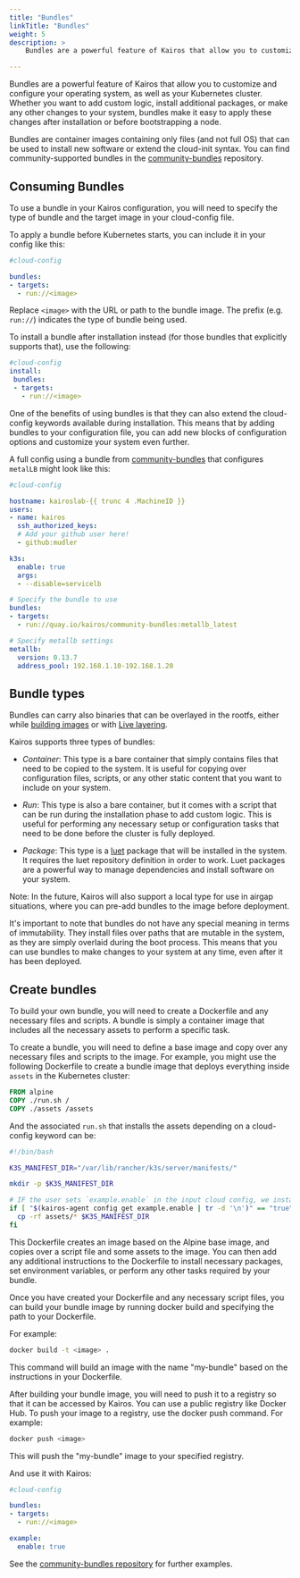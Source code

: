 ```yaml
---
title: "Bundles"
linkTitle: "Bundles"
weight: 5
description: >
    Bundles are a powerful feature of Kairos that allow you to customize and configure your operating system. This section explains how to use and build custom bundles.

---
```


Bundles are a powerful feature of Kairos that allow you to customize and configure your operating system, as well as your Kubernetes cluster. Whether you want to add custom logic, install additional packages, or make any other changes to your system, bundles make it easy to apply these changes after installation or before bootstrapping a node.

Bundles are container images containing only files (and not full OS) that can be used to install new software or extend the cloud-init syntax. You can find community-supported bundles in the [community-bundles](https://github.com/kairos-io/community-bundles) repository.

## Consuming Bundles

To use a bundle in your Kairos configuration, you will need to specify the type of bundle and the target image in your cloud-config file.

To apply a bundle before Kubernetes starts, you can include it in your config like this:

```yaml
#cloud-config

bundles:
- targets:
  - run://<image>
```

Replace `<image>` with the URL or path to the bundle image. The prefix (e.g. `run://`) indicates the type of bundle being used.

To install a bundle after installation instead (for those bundles that explicitly supports that), use the following:

```yaml
#cloud-config
install:
 bundles:
 - targets:
   - run://<image>
```

One of the benefits of using bundles is that they can also extend the cloud-config keywords available during installation. This means that by adding bundles to your configuration file, you can add new blocks of configuration options and customize your system even further.

A full config using a bundle from [community-bundles](https://github.com/kairos-io/community-bundles) that configures `metalLB` might look like this:

```yaml
#cloud-config

hostname: kairoslab-{{ trunc 4 .MachineID }}
users:
- name: kairos
  ssh_authorized_keys:
  # Add your github user here!
  - github:mudler

k3s:
  enable: true
  args:
  - --disable=servicelb

# Specify the bundle to use
bundles:
- targets:
  - run://quay.io/kairos/community-bundles:metallb_latest

# Specify metallb settings
metallb:
  version: 0.13.7
  address_pool: 192.168.1.10-192.168.1.20
```

## Bundle types

Bundles can carry also binaries that can be overlayed in the rootfs, either while [building images](/docs/advanced/build) or with [Live layering](https://kairos.io/docs/advanced/livelayering/).


Kairos supports three types of bundles:

- *Container*: This type is a bare container that simply contains files that need to be copied to the system. It is useful for copying over configuration files, scripts, or any other static content that you want to include on your system.

- *Run*: This type is also a bare container, but it comes with a script that can be run during the installation phase to add custom logic. This is useful for performing any necessary setup or configuration tasks that need to be done before the cluster is fully deployed.

- *Package*: This type is a [luet](https://luet.io) package that will be installed in the system. It requires the luet repository definition in order to work. Luet packages are a powerful way to manage dependencies and install software on your system.

Note: In the future, Kairos will also support a local type for use in airgap situations, where you can pre-add bundles to the image before deployment.

It's important to note that bundles do not have any special meaning in terms of immutability. They install files over paths that are mutable in the system, as they are simply overlaid during the boot process. This means that you can use bundles to make changes to your system at any time, even after it has been deployed.


## Create bundles

To build your own bundle, you will need to create a Dockerfile and any necessary files and scripts. A bundle is simply a container image that includes all the necessary assets to perform a specific task.

To create a bundle, you will need to define a base image and copy over any necessary files and scripts to the image. For example, you might use the following Dockerfile to create a bundle image that deploys everything inside `assets` in the Kubernetes cluster:

```Dockerfile
FROM alpine
COPY ./run.sh /
COPY ./assets /assets
```

And the associated `run.sh` that installs the assets depending on a cloud-config keyword can be:

```bash
#!/bin/bash

K3S_MANIFEST_DIR="/var/lib/rancher/k3s/server/manifests/"

mkdir -p $K3S_MANIFEST_DIR

# IF the user sets `example.enable` in the input cloud config, we install our assets
if [ "$(kairos-agent config get example.enable | tr -d '\n')" == "true" ]; then
  cp -rf assets/* $K3S_MANIFEST_DIR
fi
```

This Dockerfile creates an image based on the Alpine base image, and copies over a script file and some assets to the image. 
You can then add any additional instructions to the Dockerfile to install necessary packages, set environment variables, or perform any other tasks required by your bundle.

Once you have created your Dockerfile and any necessary script files, you can build your bundle image by running docker build and specifying the path to your Dockerfile. 

For example:

```bash
docker build -t <image> .
```

This command will build an image with the name "my-bundle" based on the instructions in your Dockerfile.

After building your bundle image, you will need to push it to a registry so that it can be accessed by Kairos. You can use a public registry like Docker Hub. To push your image to a registry, use the docker push command. For example:

```bash
docker push <image>
```

This will push the "my-bundle" image to your specified registry.

And use it with Kairos:

```yaml
#cloud-config

bundles:
- targets:
  - run://<image>

example:
  enable: true
```

See the [community-bundles repository](https://github.com/kairos-io/community-bundles) for further examples.